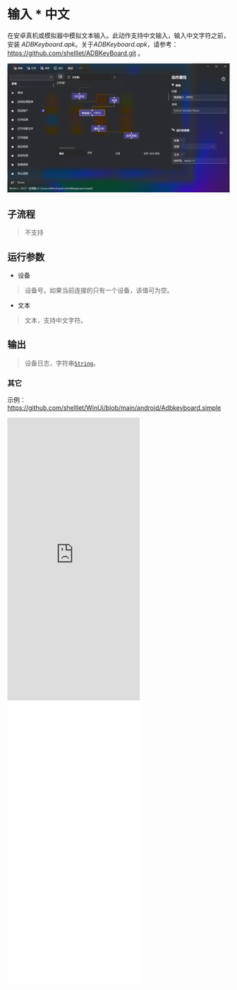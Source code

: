 # 输入 * 中文
在安卓真机或模拟器中模拟文本输入。此动作支持中文输入，输入中文字符之前，安装 *ADBKeyboard.apk*。关于*ADBKeyboard.apk*，请参考：https://github.com/shelllet/ADBKeyBoard.git 。


![Adbkeyboard](./images/06.png ':size=90%')

## 子流程

> 不支持

## 运行参数

* 设备
> 设备号，如果当前连接的只有一个设备，该值可为空。
* 文本
> 文本，支持中文字符。

## 输出 

> 设备日志，字符串[`String`](./types/String.md)。


### 其它

示例：https://github.com/shelllet/WinUi/blob/main/android/Adbkeyboard.simple


<iframe type="text/html" height="640px" src="https://www.youtube.com/embed/gU3-SmwQ7kw" frameborder="0"></iframe>

<iframe src="//player.bilibili.com/player.html?bvid=BV1EE421P7Vj&page=1&autoplay=0" height='640px' scrolling="no" frameborder="no" framespacing="0" allowfullscreen="true"></iframe>